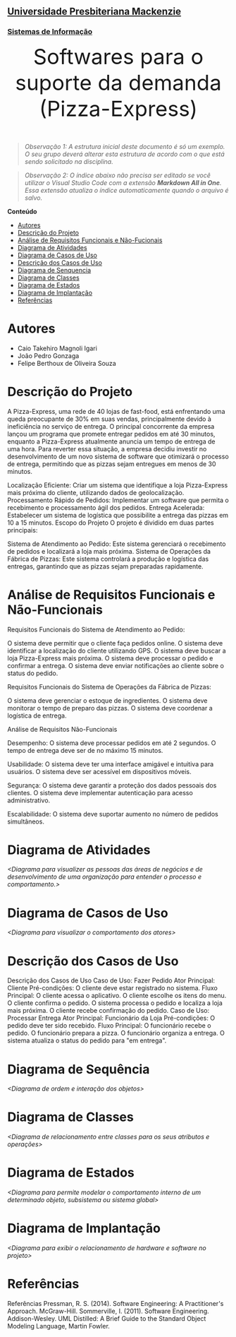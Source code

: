 <h2><a href= "https://www.mackenzie.br">Universidade Presbiteriana Mackenzie</a></h2>
<h3><a href= "https://www.mackenzie.br/graduacao/sao-paulo-higienopolis/sistemas-de-informacao">Sistemas de Informação</a></h3>


<font size="+12"><center>
Softwares para o suporte da demanda (Pizza-Express)
</center></font>

>*Observação 1: A estrutura inicial deste documento é só um exemplo. O seu grupo deverá alterar esta estrutura de acordo com o que está sendo solicitado na disciplina.*

>*Observação 2: O índice abaixo não precisa ser editado se você utilizar o Visual Studio Code com a extensão **Markdown All in One**. Essa extensão atualiza o índice automaticamente quando o arquivo é salvo.*

**Conteúdo**

- [Autores](#nome-alunos)
- [Descrição do Projeto](#introdução-do-projeto)
- [Análise de Requisitos Funcionais e Não-Fucionais](#descrição-dos-requisitos)
- [Diagrama de Atividades](#diagrama-de-atividades) 
- [Diagrama de Casos de Uso](#diagrama-de-comportamento-atores)
- [Descrição dos Casos de Uso](#descrição-das-funcões)
- [Diagrama de Senquencia](#diagrama-de-ordem-interações)
- [Diagrama de Classes](#diagrama-orientado-objetos)
- [Diagrama de Estados](#diagrama-estrutura-componente)
- [Diagrama de Implantação](#diagrama-de-hardware-software)
- [Referências](#referências)


# Autores

* Caio Takehiro Magnoli Igari
* João Pedro Gonzaga
* Felipe Berthoux de Oliveira Souza


# Descrição do Projeto

A Pizza-Express, uma rede de 40 lojas de fast-food, está enfrentando uma queda preocupante de 30% em suas vendas, principalmente devido à ineficiência no serviço de entrega. O principal concorrente da empresa lançou um programa que promete entregar pedidos em até 30 minutos, enquanto a Pizza-Express atualmente anuncia um tempo de entrega de uma hora. Para reverter essa situação, a empresa decidiu investir no desenvolvimento de um novo sistema de software que otimizará o processo de entrega, permitindo que as pizzas sejam entregues em menos de 30 minutos.

Localização Eficiente: Criar um sistema que identifique a loja Pizza-Express mais próxima do cliente, utilizando dados de geolocalização.
Processamento Rápido de Pedidos: Implementar um software que permita o recebimento e processamento ágil dos pedidos.
Entrega Acelerada: Estabelecer um sistema de logística que possibilite a entrega das pizzas em 10 a 15 minutos.
Escopo do Projeto
O projeto é dividido em duas partes principais:

Sistema de Atendimento ao Pedido: Este sistema gerenciará o recebimento de pedidos e localizará a loja mais próxima.
Sistema de Operações da Fábrica de Pizzas: Este sistema controlará a produção e logística das entregas, garantindo que as pizzas sejam preparadas rapidamente.

# Análise de Requisitos Funcionais e Não-Funcionais

Requisitos Funcionais do Sistema de Atendimento ao Pedido:

O sistema deve permitir que o cliente faça pedidos online.
O sistema deve identificar a localização do cliente utilizando GPS.
O sistema deve buscar a loja Pizza-Express mais próxima.
O sistema deve processar o pedido e confirmar a entrega.
O sistema deve enviar notificações ao cliente sobre o status do pedido.

Requisitos Funcionais do Sistema de Operações da Fábrica de Pizzas:

 O sistema deve gerenciar o estoque de ingredientes.
 O sistema deve monitorar o tempo de preparo das pizzas.
 O sistema deve coordenar a logística de entrega.

Análise de Requisitos Não-Funcionais

Desempenho:
 O sistema deve processar pedidos em até 2 segundos.
 O tempo de entrega deve ser de no máximo 15 minutos.

Usabilidade:
O sistema deve ter uma interface amigável e intuitiva para usuários.
O sistema deve ser acessível em dispositivos móveis.

Segurança:
 O sistema deve garantir a proteção dos dados pessoais dos clientes.
 O sistema deve implementar autenticação para acesso administrativo.

Escalabilidade:
O sistema deve suportar aumento no número de pedidos simultâneos.

# Diagrama de Atividades

*&lt;Diagrama para visualizer as pessoas das áreas de negócios e de desenvolvimento de uma organização para entender o processo e comportamento.&gt;*

# Diagrama de Casos de Uso

*&lt;Diagrama para visualizar o comportamento dos atores&gt;*

# Descrição dos Casos de Uso

Descrição dos Casos de Uso
Caso de Uso: Fazer Pedido
Ator Principal: Cliente
Pré-condições: O cliente deve estar registrado no sistema.
Fluxo Principal:
O cliente acessa o aplicativo.
O cliente escolhe os itens do menu.
O cliente confirma o pedido.
O sistema processa o pedido e localiza a loja mais próxima.
O cliente recebe confirmação do pedido.
Caso de Uso: Processar Entrega
Ator Principal: Funcionário da Loja
Pré-condições: O pedido deve ter sido recebido.
Fluxo Principal:
O funcionário recebe o pedido.
O funcionário prepara a pizza.
O funcionário organiza a entrega.
O sistema atualiza o status do pedido para "em entrega".


# Diagrama de Sequência

*&lt;Diagrama de ordem e interação dos objetos&gt;*

# Diagrama de Classes

*&lt;Diagrama de relacionamento entre classes para os seus atributos e operações&gt;*

# Diagrama de Estados

*&lt;Diagrama para permite modelar o comportamento interno de um determinado objeto, subsistema ou sistema global&gt;*

# Diagrama de Implantação

*&lt;Diagrama para exibir o relacionamento de hardware e software no projeto&gt;*

# Referências

Referências
Pressman, R. S. (2014). Software Engineering: A Practitioner's Approach. McGraw-Hill.
Sommerville, I. (2011). Software Engineering. Addison-Wesley.
UML Distilled: A Brief Guide to the Standard Object Modeling Language, Martin Fowler.
